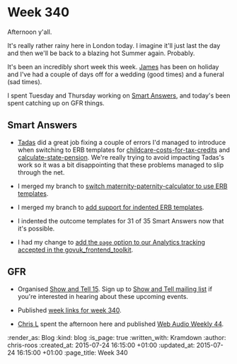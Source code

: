 Week 340
========

Afternoon y'all.

It's really rather rainy here in London today. I imagine it'll just last the day and then we'll be back to a blazing hot Summer again. Probably.

It's been an incredibly short week this week. [James][] has been on holiday and I've had a couple of days off for a wedding (good times) and a funeral (sad times).

I spent Tuesday and Thursday working on [Smart Answers][], and today's been spent catching up on GFR things.

## Smart Answers

* [Tadas][] did a great job fixing a couple of errors I'd managed to introduce when switching to ERB templates for [childcare-costs-for-tax-credits][PR 1827] and [calculate-state-pension][PR 1826]. We're really trying to avoid impacting Tadas's work so it was a bit disappointing that these problems managed to slip through the net.

* I merged my branch to [switch maternity-paternity-calculator to use ERB templates][PR 1822].

* I merged my branch to [add support for indented ERB templates][PR 1824].

* I indented the outcome templates for 31 of 35 Smart Answers now that it's possible.

* I had my change to [add the `page` option to our Analytics tracking accepted in the govuk_frontend_toolkit][PR 203].

## GFR

* Organised [Show and Tell 15][]. Sign up to [Show and Tell mailing list][] if you're interested in hearing about these upcoming events.

* Published [week links for week 340](/week-340-links).

* [Chris L][] spent the afternoon here and published [Web Audio Weekly 44][WAW 44].

[Chris L]: http://blog.chrislowis.co.uk/
[James]: /james-mead
[PR 203]: https://github.com/alphagov/govuk_frontend_toolkit/pull/203
[PR 1822]: https://github.com/alphagov/smart-answers/pull/1822
[PR 1824]: https://github.com/alphagov/smart-answers/pull/1824
[PR 1826]: https://github.com/alphagov/smart-answers/pull/1826
[PR 1827]: https://github.com/alphagov/smart-answers/pull/1827
[Show and Tell 15]: http://lanyrd.com/2015/gfr-show-and-tell-august/
[Show and Tell mailing list]: https://groups.google.com/a/gofreerange.com/forum/#!forum/show-and-tell
[Smart Answers]: https://github.com/alphagov/smart-answers
[Tadas]: https://github.com/tadast
[WAW 44]: http://blog.chrislowis.co.uk/waw/2015/07/24/web-audio-weekly-44.html

:render_as: Blog
:kind: blog
:is_page: true
:written_with: Kramdown
:author: chris-roos
:created_at: 2015-07-24 16:15:00 +01:00
:updated_at: 2015-07-24 16:15:00 +01:00
:page_title: Week 340
